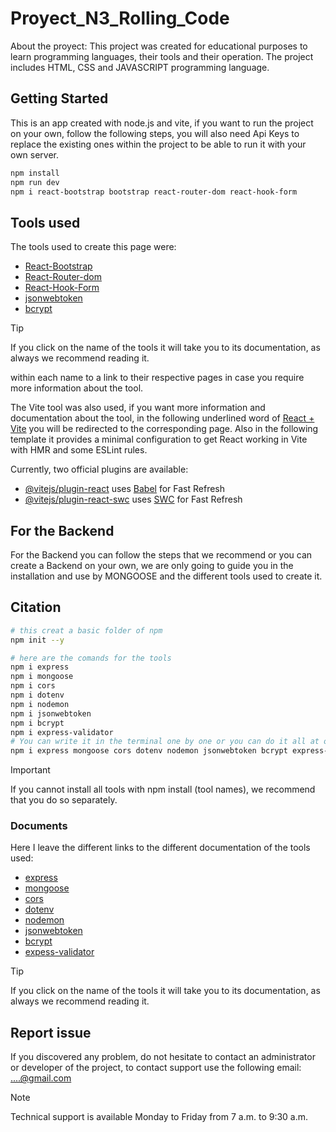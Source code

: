 # Proyect_N3_Rolling_Code

About the proyect: 
This project was created for educational purposes to learn programming languages, their tools and their operation. The project includes HTML, CSS and JAVASCRIPT programming language.


## Getting Started
This is an app created with node.js and vite, if you want to run the project on your own, follow the following steps, you will also need Api Keys to replace the existing ones within the project to be able to run it with your own server.

```bash
npm install
npm run dev
npm i react-bootstrap bootstrap react-router-dom react-hook-form
```

## Tools used
The tools used to create this page were:

- [React-Bootstrap](https://react-bootstrap.netlify.app/docs/getting-started/introduction)
- [React-Router-dom](https://reactrouter.com/en/main)
- [React-Hook-Form](https://react-hook-form.com/)
- [jsonwebtoken](https://jwt.io/)
- [bcrypt]()

>[!TIP]
>If you click on the name of the tools it will take you to its documentation, as always we recommend reading it.

within each name to a link to their respective pages in case you require more information about the tool. 

The Vite tool was also used, if you want more information and documentation about the tool, in the following underlined word of [React + Vite](https://vitejs.dev/guide/) you will be redirected to the corresponding page.
Also in the following template it provides a minimal configuration to get React working in Vite with HMR and some ESLint rules.

Currently, two official plugins are available:

- [@vitejs/plugin-react](https://github.com/vitejs/vite-plugin-react/blob/main/packages/plugin-react/README.md) uses [Babel](https://babeljs.io/) for Fast Refresh
- [@vitejs/plugin-react-swc](https://github.com/vitejs/vite-plugin-react-swc) uses [SWC](https://swc.rs/) for Fast Refresh

## For the Backend
For the Backend you can follow the steps that we recommend or you can create a Backend on your own, we are only going to guide you in the installation and use by MONGOOSE and the different tools used to create it.

## Citation

```bash
# this creat a basic folder of npm
npm init --y 

# here are the comands for the tools
npm i express
npm i mongoose
npm i cors
npm i dotenv
npm i nodemon
npm i jsonwebtoken
npm i bcrypt
npm i express-validator
# You can write it in the terminal one by one or you can do it all at once like this:
npm i express mongoose cors dotenv nodemon jsonwebtoken bcrypt express-validator
```
>[!IMPORTANT]
>If you cannot install all tools with npm install (tool names), we recommend that you do so separately.

### Documents
Here I leave the different links to the different documentation of the tools used:
- [express](https://expressjs.com/)
- [mongoose](https://mongoosejs.com/)
- [cors](https://mongoosejs.com/)
- [dotenv](https://mongoosejs.com/)
- [nodemon](https://nodemon.io/)
- [jsonwebtoken](https://jwt.io/)
- [bcrypt](https://github.com/kelektiv/node.bcrypt.js#readme)
- [expess-validator](https://express-validator.github.io/docs)

>[!TIP]
>If you click on the name of the tools it will take you to its documentation, as always we recommend reading it.

## Report issue
If you discovered any problem, do not hesitate to contact an administrator or developer of the project, to contact support use the following email: [....@gmail.com]()

>[!Note]
>Technical support is available Monday to Friday from 7 a.m. to 9:30 a.m.
